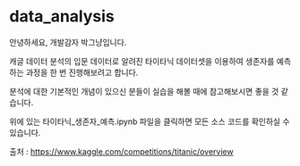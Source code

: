 # data_analysis

안녕하세요, 개발감자 박그냥입니다.

캐글 데이터 분석의 입문 데이터로 알려진 타이타닉 데이터셋을 이용하여 생존자를 예측하는 과정을 한 번 진행해보려고 합니다. 

분석에 대한 기본적인 개념이 있으신 분들이 실습을 해볼 때에 참고해보시면 좋을 것 같습니다.

위에 있는 타이타닉_생존자_예측.ipynb 파일을 클릭하면 모든 소스 코드를 확인하실 수 있습니다.

출처 : https://www.kaggle.com/competitions/titanic/overview


